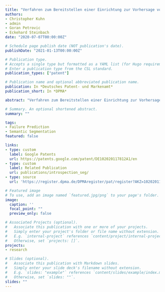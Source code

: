 ```yaml
---
title: "Verfahren zum Bereitstellen einer Einrichtung zur Vorhersage von Fehlern beim Verarbeiten von Bilddaten, Einrichtung zum Vorhersagen von Segmentierungsfehlern und Kraftfahrzeug"
authors:
- Christopher Kuhn
- admin
- Goran Petrovic
- Eckehard Steinbach
date: "2020-07-07T00:00:00Z"

# Schedule page publish date (NOT publication's date).
publishDate: "2021-01-13T00:00:00Z"

# Publication type.
# Accepts a single type but formatted as a YAML list (for Hugo requirements).
# Enter a publication type from the CSL standard.
publication_types: ["patent"]

# Publication name and optional abbreviated publication name.
publication: In *Deutsches Patent- und Markenamt*
publication_short: In *DPMA*

abstract: "Verfahren zum Bereitstellen einer Einrichtung zur Vorhersage von Fehlern beim Verarbeiten von Bilddaten, Einrichtung zum Vorhersagen von Segmentierungsfehlern und Kraftfahrzeug"

# Summary. An optional shortened abstract.
summary: ""

tags:
- Failure Prediction
- Semantic Segmentation
featured: false

links:
- type: custom
  label: Google Patents
  url: https://patents.google.com/patent/DE102020117812A1/en
- type: custom
  label: Related Publication
  url: publications/introspection_seg/
- type: source
  url: 'https://register.dpma.de/DPMAregister/pat/register?AKZ=1020201178123'

# Featured image
# To use, add an image named `featured.jpg/png` to your page's folder.
image:
  caption: ''
  focal_point: ""
  preview_only: false

# Associated Projects (optional).
#   Associate this publication with one or more of your projects.
#   Simply enter your project's folder or file name without extension.
#   E.g. `internal-project` references `content/project/internal-project/index.md`.
#   Otherwise, set `projects: []`.
projects:
- research

# Slides (optional).
#   Associate this publication with Markdown slides.
#   Simply enter your slide deck's filename without extension.
#   E.g. `slides: "example"` references `content/slides/example/index.md`.
#   Otherwise, set `slides: ""`.
slides: ""
---
```

